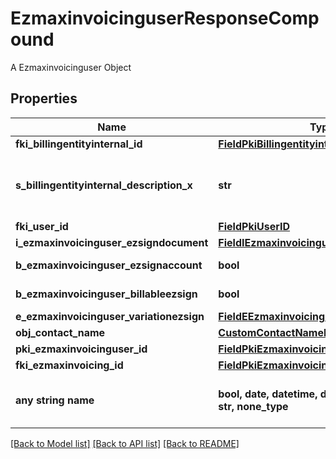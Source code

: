 # EzmaxinvoicinguserResponseCompound

A Ezmaxinvoicinguser Object

## Properties
Name | Type | Description | Notes
------------ | ------------- | ------------- | -------------
**fki_billingentityinternal_id** | [**FieldPkiBillingentityinternalID**](FieldPkiBillingentityinternalID.md) |  | 
**s_billingentityinternal_description_x** | **str** | The description of the Billingentityinternal in the language of the requester | 
**fki_user_id** | [**FieldPkiUserID**](FieldPkiUserID.md) |  | 
**i_ezmaxinvoicinguser_ezsigndocument** | [**FieldIEzmaxinvoicinguserEzsigndocument**](FieldIEzmaxinvoicinguserEzsigndocument.md) |  | 
**b_ezmaxinvoicinguser_ezsignaccount** | **bool** | Whether there is an eZsign account | 
**b_ezmaxinvoicinguser_billableezsign** | **bool** | Whether it is billable for eZsign | 
**e_ezmaxinvoicinguser_variationezsign** | [**FieldEEzmaxinvoicinguserVariationezsign**](FieldEEzmaxinvoicinguserVariationezsign.md) |  | 
**obj_contact_name** | [**CustomContactNameResponse**](CustomContactNameResponse.md) |  | 
**pki_ezmaxinvoicinguser_id** | [**FieldPkiEzmaxinvoicinguserID**](FieldPkiEzmaxinvoicinguserID.md) |  | [optional] 
**fki_ezmaxinvoicing_id** | [**FieldPkiEzmaxinvoicingID**](FieldPkiEzmaxinvoicingID.md) |  | [optional] 
**any string name** | **bool, date, datetime, dict, float, int, list, str, none_type** | any string name can be used but the value must be the correct type | [optional]

[[Back to Model list]](../README.md#documentation-for-models) [[Back to API list]](../README.md#documentation-for-api-endpoints) [[Back to README]](../README.md)


